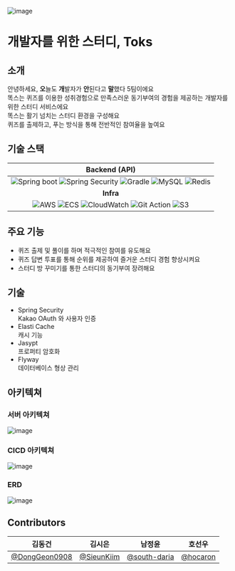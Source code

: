 ![image](https://user-images.githubusercontent.com/66551410/211835172-ea14dc67-92d4-42c9-8cbe-3d65332ec69c.png)
# 개발자를 위한 스터디, Toks

## 소개
안녕하세요, **오**늘도 **개**발자가 **안**된다고 **말**했다 5팀이에요  
똑스는 퀴즈를 이용한 성취경험으로 만족스러운 동기부여의 경험을 제공하는 개발자를 위한 스터디 서비스에요  
똑스는 활기 넘치는 스터디 환경을 구성해요  
퀴즈를 출제하고, 푸는 방식을 통해 전반적인 참여율을 높여요


## 기술 스택

|                                                                                                                                                                                                                                                               **Backend (API)**                                                                                                                                                                                                                                                                |         
|:----------------------------------------------------------------------------------------------------------------------------------------------------------------------------------------------------------------------------------------------------------------------------------------------------------------------------------------------------------------------------------------------------------------------------------------------------------------------------------------------------------------------------------------------:| 
|![Spring boot](https://img.shields.io/badge/SpringBoot-6DB33F?style=flat-square&logo=SpringBoot&logoColor=white) ![Spring Security](https://img.shields.io/badge/SpringSecurity-6DB33F?style=flat-square&logo=SpringSecurity&logoColor=white) ![Gradle](https://img.shields.io/badge/Gradle-white?style=flat-square&logo=gradle&color=02303A) ![MySQL](https://img.shields.io/badge/MySQL-4479A1?style=flat-square&logo=MySQL&logoColor=white) ![Redis](https://img.shields.io/badge/Redis-DC382D?style=flat-square&logo=Redis&logoColor=white) 
|                                                                                                                                                                                                                                                                   **Infra**                                                                                                                                                                                                                                                                    |
|    ![AWS](https://img.shields.io/badge/AWS-232F3E?style=flat-square&logo=AmazonAWS&logoColor=white) ![ECS](https://img.shields.io/badge/ECS-FF9900?style=flat-square&logo=AmazonECS&logoColor=white) ![CloudWatch](https://img.shields.io/badge/CloudWatch-FF4F8B?style=flat-square&logo=AmazonCloudWatch&logoColor=white) ![Git Action](https://img.shields.io/badge/GitAction-2088FF?style=flat-square&logo=GithubActions&logoColor=white) ![S3](https://img.shields.io/badge/S3-569A31?style=flat-square&logo=AmazonS3&logoColor=white)     

## 주요 기능
- 퀴즈 출제 및 풀이를 하며 적극적인 참여를 유도해요
- 퀴즈 답변 투표를 통해 순위를 제공하여 즐거운 스터디 경험 향상시켜요
- 스터디 방 꾸미기를 통한 스터디의 동기부여 장려해요

## 기술
- Spring Security  
Kakao OAuth 와 사용자 인증
- Elasti Cache  
캐시 기능
- Jasypt  
프로퍼티 암호화
- Flyway  
데이터베이스 형상 관리

## 아키텍쳐
### 서버 아키텍쳐
![image](https://user-images.githubusercontent.com/66551410/211833433-430203aa-45ac-450d-b034-d4cf0699c869.png)

### CICD 아키텍쳐
![image](https://user-images.githubusercontent.com/66551410/152016992-cff6b052-35d7-416e-868c-b2702a3ef692.png)

### ERD
![image](https://user-images.githubusercontent.com/66551410/211309731-fd5abcac-4844-4143-b97c-a66f115c640a.png)

## Contributors

|                          김동건                           |                  김시은                   |                  남정윤                   | 호선우 |
|:------------------------------------------------------:|:--------------------------------------:|:--------------------------------------:|-----|
| [@DongGeon0908](https://github.com/DongGeon0908) | [@SieunKiim](https://github.com/SieunKiim) | [@south-daria](https://github.com/south-daria) | [@hocaron](https://github.com/hocaron) |
